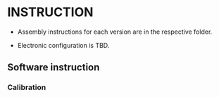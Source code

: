 # INSTRUCTION

- Assembly instructions for each version are in the respective folder.

- Electronic configuration is TBD.


## Software instruction

### Calibration
